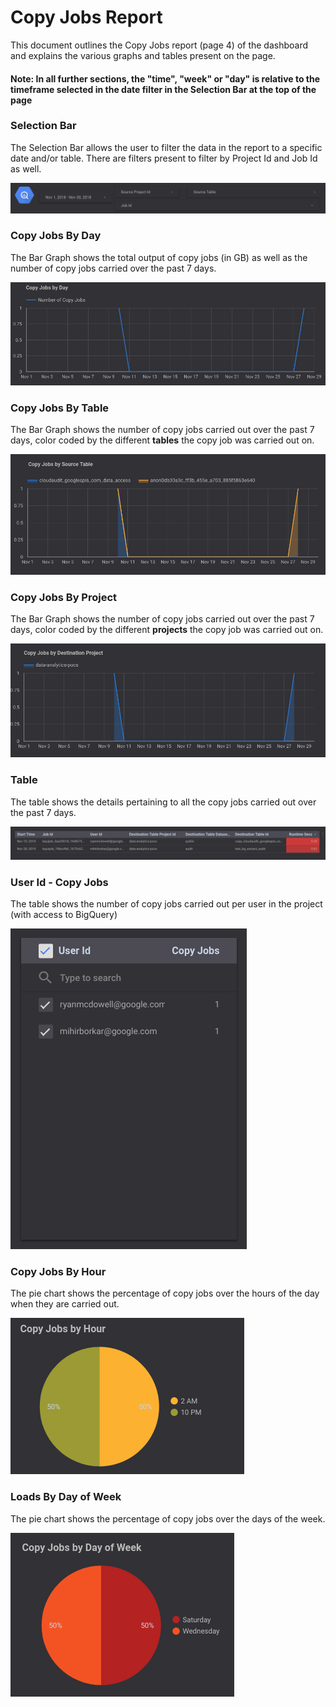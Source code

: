 # Copy Jobs Report

This document outlines the Copy Jobs report (page 4) of the dashboard and explains the various graphs and tables present on the page.

#### Note: In all further sections, the "time", "week" or "day" is relative to the timeframe selected in the date filter in the Selection Bar at the top of the page

### Selection Bar
The Selection Bar allows the user to filter the data in the report to a specific date and/or table. There are filters present to filter by Project Id and Job Id as well.

![Selection Bar](../images/copy_jobs/Image1.png)

### Copy Jobs By Day
The Bar Graph shows the total output of copy jobs (in GB) as well as the number of copy jobs carried over the past 7 days.

![Copy Jobs By Day](../images/copy_jobs/Image2.png)

### Copy Jobs By Table
The Bar Graph shows the number of copy jobs carried out over the past 7 days, color coded by the different **tables** the copy job was carried out on.

![Copy Jobs By Table](../images/copy_jobs/Image3.png)

### Copy Jobs By Project
The Bar Graph shows the number of copy jobs carried out over the past 7 days, color coded by the different **projects** the copy job was carried out on.

![Copy Jobs By Project](../images/copy_jobs/Image4.png)

### Table
The table shows the details pertaining to all the copy jobs carried out over the past 7 days.

![Table](../images/copy_jobs/Image5.png)

### User Id - Copy Jobs
The table shows the number of copy jobs carried out per user in the project (with access to BigQuery)

![User Id - Copy Jobs](../images/copy_jobs/Image6.png)

### Copy Jobs By Hour
The pie chart shows the percentage of copy jobs over the hours of the day when they are carried out.

![Copy Jobs By Hour](../images/copy_jobs/Image7.png)

### Loads By Day of Week
The pie chart shows the percentage of copy jobs over the days of the week.

![Copy Jobs By Day of Week](../images/copy_jobs/Image8.png)



